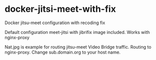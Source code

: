 # docker-jitsi-meet-with-fix
Docker jitsu-meet configuration with recoding fix

Default configuration meet-jitsi with jibrifix image included.
Works with nginx-proxy

Nat.jpg is example for routing jitsu-meet Video Bridge traffic. Routing to nginx-proxy.
Change sub.domain.org to your host name.
